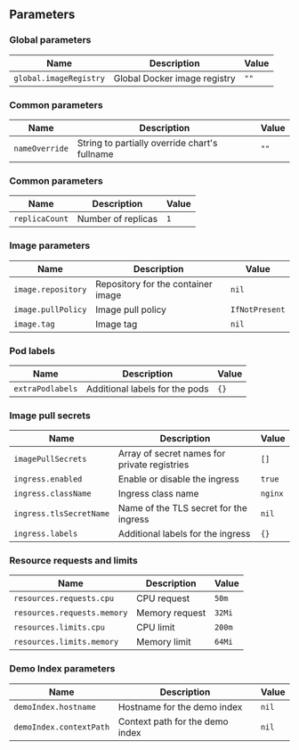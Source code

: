 ## Parameters

### Global parameters

| Name                   | Description                  | Value |
| ---------------------- | ---------------------------- | ----- |
| `global.imageRegistry` | Global Docker image registry | `""`  |

### Common parameters

| Name           | Description                                   | Value |
| -------------- | --------------------------------------------- | ----- |
| `nameOverride` | String to partially override chart's fullname | `""`  |

### Common parameters

| Name           | Description        | Value |
| -------------- | ------------------ | ----- |
| `replicaCount` | Number of replicas | `1`   |

### Image parameters

| Name               | Description                        | Value          |
| ------------------ | ---------------------------------- | -------------- |
| `image.repository` | Repository for the container image | `nil`          |
| `image.pullPolicy` | Image pull policy                  | `IfNotPresent` |
| `image.tag`        | Image tag                          | `nil`          |

### Pod labels

| Name             | Description                    | Value |
| ---------------- | ------------------------------ | ----- |
| `extraPodlabels` | Additional labels for the pods | `{}`  |

### Image pull secrets

| Name                    | Description                                  | Value   |
| ----------------------- | -------------------------------------------- | ------- |
| `imagePullSecrets`      | Array of secret names for private registries | `[]`    |
| `ingress.enabled`       | Enable or disable the ingress                | `true`  |
| `ingress.className`     | Ingress class name                           | `nginx` |
| `ingress.tlsSecretName` | Name of the TLS secret for the ingress       | `nil`   |
| `ingress.labels`        | Additional labels for the ingress            | `{}`    |

### Resource requests and limits

| Name                        | Description    | Value  |
| --------------------------- | -------------- | ------ |
| `resources.requests.cpu`    | CPU request    | `50m`  |
| `resources.requests.memory` | Memory request | `32Mi` |
| `resources.limits.cpu`      | CPU limit      | `200m` |
| `resources.limits.memory`   | Memory limit   | `64Mi` |

### Demo Index parameters

| Name                    | Description                     | Value |
| ----------------------- | ------------------------------- | ----- |
| `demoIndex.hostname`    | Hostname for the demo index     | `nil` |
| `demoIndex.contextPath` | Context path for the demo index | `nil` |
